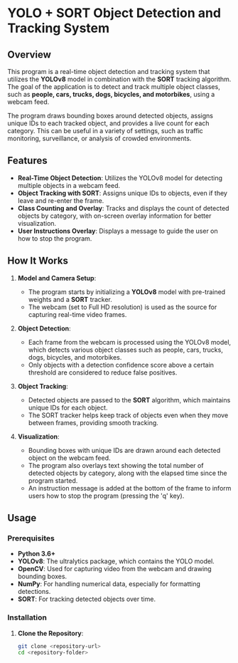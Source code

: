 # YOLO + SORT Object Detection and Tracking System

## Overview

This program is a real-time object detection and tracking system that utilizes the **YOLOv8** model in combination with the **SORT** tracking algorithm. The goal of the application is to detect and track multiple object classes, such as **people, cars, trucks, dogs, bicycles, and motorbikes**, using a webcam feed.

The program draws bounding boxes around detected objects, assigns unique IDs to each tracked object, and provides a live count for each category. This can be useful in a variety of settings, such as traffic monitoring, surveillance, or analysis of crowded environments.

## Features

- **Real-Time Object Detection**: Utilizes the YOLOv8 model for detecting multiple objects in a webcam feed.
- **Object Tracking with SORT**: Assigns unique IDs to objects, even if they leave and re-enter the frame.
- **Class Counting and Overlay**: Tracks and displays the count of detected objects by category, with on-screen overlay information for better visualization.
- **User Instructions Overlay**: Displays a message to guide the user on how to stop the program.

## How It Works

1. **Model and Camera Setup**:
   - The program starts by initializing a **YOLOv8** model with pre-trained weights and a **SORT** tracker.
   - The webcam (set to Full HD resolution) is used as the source for capturing real-time video frames.

2. **Object Detection**:
   - Each frame from the webcam is processed using the YOLOv8 model, which detects various object classes such as people, cars, trucks, dogs, bicycles, and motorbikes.
   - Only objects with a detection confidence score above a certain threshold are considered to reduce false positives.

3. **Object Tracking**:
   - Detected objects are passed to the **SORT** algorithm, which maintains unique IDs for each object.
   - The SORT tracker helps keep track of objects even when they move between frames, providing smooth tracking.

4. **Visualization**:
   - Bounding boxes with unique IDs are drawn around each detected object on the webcam feed.
   - The program also overlays text showing the total number of detected objects by category, along with the elapsed time since the program started.
   - An instruction message is added at the bottom of the frame to inform users how to stop the program (pressing the 'q' key).

## Usage

### Prerequisites
- **Python 3.6+**
- **YOLOv8**: The ultralytics package, which contains the YOLO model.
- **OpenCV**: Used for capturing video from the webcam and drawing bounding boxes.
- **NumPy**: For handling numerical data, especially for formatting detections.
- **SORT**: For tracking detected objects over time.

### Installation
1. **Clone the Repository**:
   ```sh
   git clone <repository-url>
   cd <repository-folder>
